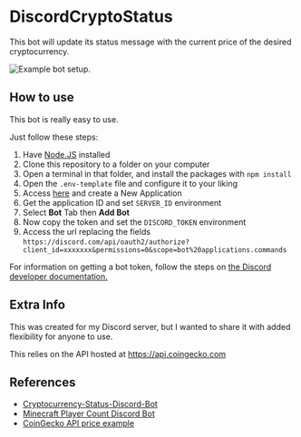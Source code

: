 # DiscordCryptoStatus

This bot will update its status message with the current price of the desired cryptocurrency.

![Example bot setup.](https://i.imgur.com/aDy2dpj.png)

## How to use

This bot is really easy to use.

Just follow these steps:
1. Have [Node.JS](https://nodejs.org) installed
2. Clone this repository to a folder on your computer
3. Open a terminal in that folder, and install the packages with `npm install`
4. Open the `.env-template` file and configure it to your liking
5. Access [here](https://discord.com/developers/applications) and create a New Application
6. Get the application ID and set `SERVER_ID` environment
7. Select **Bot** Tab then **Add Bot**
8. Now copy the token and set the `DISCORD_TOKEN` environment
9. Access the url replacing the fields `https://discord.com/api/oauth2/authorize?client_id=xxxxxxx&permissions=0&scope=bot%20applications.commands`

For information on getting a bot token, follow the steps on [the Discord developer documentation.](https://discordapp.com/developers/docs/intro)

## Extra Info

This was created for my Discord server, but I wanted to share it with added flexibility for anyone to use.

This relies on the API hosted at https://api.coingecko.com

## References

- [Cryptocurrency-Status-Discord-Bot](https://github.com/cferreras/Cryptocurrency-Status-Discord-Bot)
- [Minecraft Player Count Discord Bot](https://github.com/SpencerTorres/Minecraft-Player-Count-Discord-Bot)
- [CoinGecko API price example](https://api.coingecko.com/api/v3/coins/hero-cat-token)